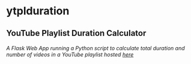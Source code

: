 # ytplduration
## YouTube Playlist Duration Calculator
###### A Flask Web App running a Python script to calculate total duration and number of videos in a YouTube playlist hosted [here](https://ytplduration.herokuapp.com/)
